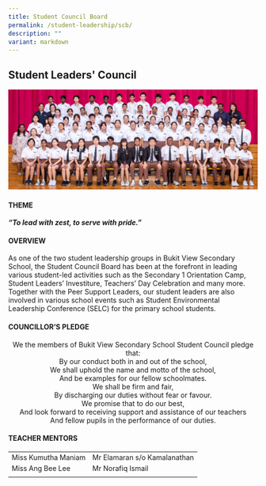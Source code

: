 ```yaml
---
title: Student Council Board
permalink: /student-leadership/scb/
description: ""
variant: markdown
---
```

## Student Leaders' Council

![](/images/CCA%20Page/Group%20Photo/school%20council%20board%20_formal.jpg)

#### THEME

**_“To lead with zest, to serve with pride.”_**

#### OVERVIEW

As one of the two student leadership groups in Bukit View Secondary School, the Student Council Board has been at the forefront in leading various student-led activities such as the Secondary 1 Orientation Camp, Student Leaders’ Investiture, Teachers’ Day Celebration and many more. Together with the Peer Support Leaders, our student leaders are also involved in various school events such as Student Environmental Leadership Conference (SELC) for the primary school students. 
  
#### COUNCILLOR’S PLEDGE

<center>We the members of Bukit View Secondary School Student Council pledge that:  <br>
By our conduct both in and out of the school, <br>
We shall uphold the name and motto of the school, <br>
And be examples for our fellow schoolmates. <br>
We shall be firm and fair, <br>
By discharging our duties without fear or favour. <br>
We promise that to do our best, <br>
And look forward to receiving support and assistance of our teachers <br>
And fellow pupils in the performance of our duties. </center>

#### TEACHER&nbsp;MENTORS

|   |   |
|---|---|
| Miss Kumutha Maniam  | Mr Elamaran s/o Kamalanathan  |
| Miss Ang Bee Lee | Mr Norafiq Ismail |
|   |   |